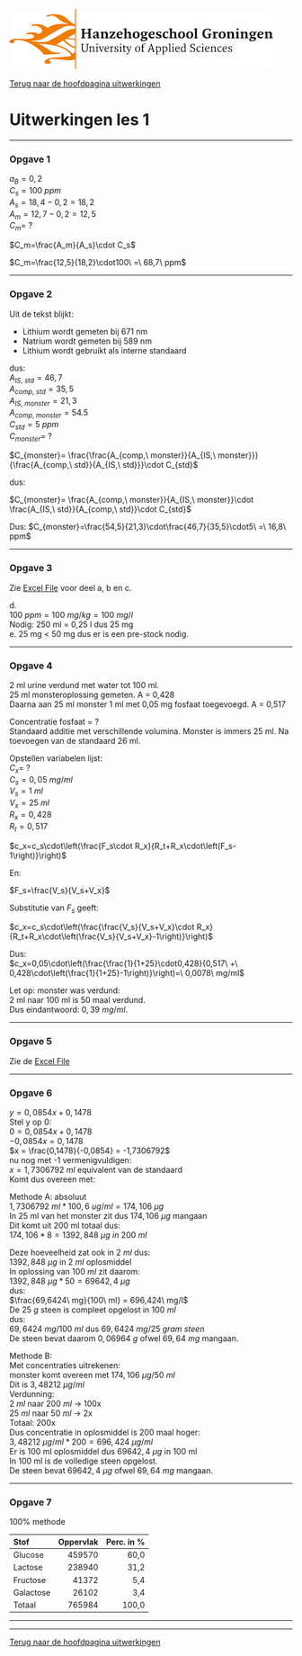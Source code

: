 ![Hanze](../../hanze/hanze.png)

[Terug naar de hoofdpagina uitwerkingen](../uitwerkingen.md)

# Uitwerkingen les 1

---

### Opgave 1

$a_B = 0,2$  
$C_s = 100\ ppm$  
$A_s = 18,4 - 0,2 = 18,2$  
$A_m = 12,7 - 0,2 = 12,5$  
$C_m =\ ?$  
  
$C_m=\frac{A_m}{A_s}\cdot C_s$  
  
$C_m=\frac{12,5}{18,2}\cdot100\ =\ 68,7\ ppm$  
  
---

### Opgave 2
Uit de tekst blijkt:
- Lithium wordt gemeten bij 671 nm
- Natrium wordt gemeten bij 589 nm
- Lithium wordt gebruikt als interne standaard
  
dus:  
$A_{IS,\ std} = 46,7$  
$A_{comp,\ std} = 35,5$  
$A_{IS,\ monster} = 21,3$  
$A_{comp,\ monster} = 54.5$  
$C_{std} = 5\ ppm$  
$C_{monster} =\ ?$  

$C_{monster}= \frac{\frac{A_{comp,\ monster}}{A_{IS,\ monster}}}{\frac{A_{comp,\ std}}{A_{IS,\ std}}}\cdot C_{std}$  

dus:  

$C_{monster}= \frac{A_{comp,\ monster}}{A_{IS,\ monster}}\cdot \frac{A_{IS,\ std}}{A_{comp,\ std}}\cdot C_{std}$  

Dus:
$C_{monster}=\frac{54,5}{21,3}\cdot\frac{46,7}{35,5}\cdot5\ =\ 16,8\ ppm$  

---

### Opgave 3

Zie [Excel File](./files/les2_uitwerkingen.xlsx) voor deel a, b en c.  

d.  
$100\ ppm = 100\ mg/kg = 100\ mg/l$  
Nodig: 250 ml = 0,25 l dus 25 mg  
e.
25 mg < 50 mg dus er is een pre-stock nodig.  

---

### Opgave 4

2 ml urine verdund met water tot 100 ml.  
25 ml monsteroplossing gemeten. A = 0,428  
Daarna aan 25 ml monster 1 ml met 0,05 mg fosfaat toegevoegd. A = 0,517  

Concentratie fosfaat = ?  
Standaard additie met verschillende volumina. Monster is immers 25 ml. Na toevoegen van de standaard 26 ml.  

Opstellen variabelen lijst:  
$C_x =\ ?$  
$C_s = 0,05\ mg/ml$  
$V_s = 1\ ml$  
$V_x = 25\ ml$  
$R_x = 0,428$  
$R_t = 0,517$  

$c_x=c_s\cdot\left(\frac{F_s\cdot R_x}{R_t+R_x\cdot\left(F_s-1\right)}\right)$  

En:  

$F_s=\frac{V_s}{V_s+V_x}$  

Substitutie van $F_s$ geeft:  

$c_x=c_s\cdot\left(\frac{\frac{V_s}{V_s+V_x}\cdot R_x}{R_t+R_x\cdot\left(\frac{V_s}{V_s+V_x}-1\right)}\right)$  

Dus:  
$c_x=0,05\cdot\left(\frac{\frac{1}{1+25}\cdot0,428}{0,517\ +\ 0,428\cdot\left(\frac{1}{1+25}-1\right)}\right)=\ 0,0078\ mg/ml$  


Let op: monster was verdund:  
2 ml naar 100 ml is 50 maal verdund.  
Dus eindantwoord: $0,39\ mg/ml$.  

---

### Opgave 5

Zie de [Excel File](./files/les2_uitwerkingen.xlsx)  

---

### Opgave 6

$y = 0,0854x + 0,1478$  
Stel y op 0:  
$0 = 0,0854x + 0,1478$  
$-0,0854x = 0,1478$  
$x = \frac{0,1478}{-0,0854} = -1,7306792$  
nu nog met -1 vermenigvuldigen:  
$x = 1,7306792\ ml$ equivalent van de standaard  
Komt dus overeen met:  

Methode A: absoluut  
$1,7306792\ ml * 100,6\ ug/ml = 174,106\ \mu g$  
In 25 ml van het monster zit dus $174,106\ \mu g$ mangaan  
Dit komt uit 200 ml totaal dus:  
$174,106 * 8 = 1392,848\  \mu g\ in\ 200\ ml$  

Deze hoeveelheid zat ook in $2\ ml$ dus:  
$1392,848\ \mu g$ in $2\ ml$ oplosmiddel  
In oplossing van $100\ ml$ zit daarom:  
$1392,848\ \mu g * 50 = 69642,4\ \mu g$  
dus:  
$\frac{69,6424\ mg}{100\ ml} = 696,424\ mg/l$  
De $25\ g$ steen is compleet opgelost in $100\ ml$  
dus:  
$69,6424\ mg/100\ ml$ dus $69,6424\ mg/25\ gram\ steen$  
De steen bevat daarom $0,06964\ g$ ofwel $69,64\ mg$ mangaan.  


Methode B:  
Met concentraties uitrekenen:  
monster komt overeen met $174,106\ \mu g/50\ ml$  
Dit is $3,48212\ \mu g/ml$  
Verdunning:  
$2\ ml$ naar $200\ ml$ -> 100x  
$25\ ml$ naar $50\ ml$ -> 2x  
Totaal: 200x  
Dus concentratie in oplosmiddel is 200 maal hoger:  
$3,48212\ \mu g/ml * 200 = 696,424\ \mu g/ml$  
Er is 100 ml oplosmiddel dus $69642,4\ \mu g$ in 100 ml  
In 100 ml is de volledige steen opgelost.  
De steen bevat $69642,4\ \mu g$ ofwel $69,64\ mg$ mangaan.  

---

### Opgave 7

100% methode  

| Stof          | Oppervlak     | Perc. in %  |
|:------------- |--------------:| -----------:|
| Glucose       | 459570        | 60,0        |
| Lactose       | 238940        | 31,2        |
| Fructose      | 41372         | 5,4         |
| Galactose     | 26102         | 3,4         | 
| Totaal        | 765984        | 100,0       |

---


--- 

[Terug naar de hoofdpagina uitwerkingen](../uitwerkingen.md)

<script type="text/x-mathjax-config">
  MathJax.Hub.Config({
    tex2jax: {
      inlineMath: [ ['$','$'], ["\\(","\\)"] ],
      processEscapes: true
    }
  });
</script>
    
<script type="text/javascript"
        src="https://cdn.mathjax.org/mathjax/latest/MathJax.js?config=TeX-AMS-MML_HTMLorMML">
</script>
